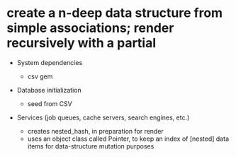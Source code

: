 # create a n-deep data structure from simple associations; render recursively with a partial

* System dependencies
  - csv gem

* Database initialization
  - seed from CSV

* Services (job queues, cache servers, search engines, etc.)
  - creates nested_hash, in preparation for render
  - uses an object class called Pointer, to keep an index of [nested] data items for data-structure mutation purposes


